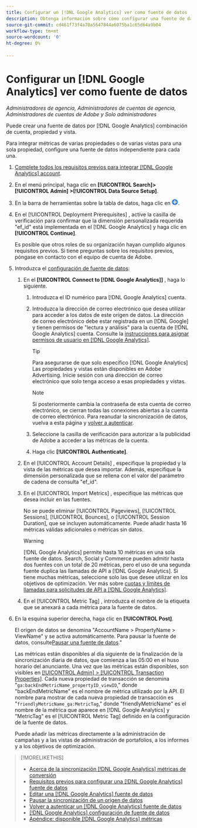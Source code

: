 ```yaml
---
title: Configurar un [!DNL Google Analytics] ver como fuente de datos
description: Obtenga información sobre cómo configurar una fuente de datos desde un [!DNL Google Analytics] vista.
source-git-commit: cd461f73f4a70a5647844a6075ba1c65d64a9b04
workflow-type: tm+mt
source-wordcount: '0'
ht-degree: 0%

---
```


# Configurar un [!DNL Google Analytics] ver como fuente de datos

*Administradores de agencia, Administradores de cuentas de agencia, Administradores de cuentas de Adobe y Solo administradores*

Puede crear una fuente de datos por [!DNL Google Analytics] combinación de cuenta, propiedad y vista.

Para integrar métricas de varias propiedades o de varias vistas para una sola propiedad, configure una fuente de datos independiente para cada una.

1. [Complete todos los requisitos previos para integrar [!DNL Google Analytics] account](data-source-prerequisites.md).

1. En el menú principal, haga clic en **[!UICONTROL Search]> [!UICONTROL Admin] >[!UICONTROL Data Source Setup]**.

1. En la barra de herramientas sobre la tabla de datos, haga clic en ![Crear](/help/search-social-commerce/assets/add.png "Crear").

1. En el [!UICONTROL Deployment Prerequisites] , active la casilla de verificación para confirmar que la dimensión personalizada requerida &quot;ef_id&quot; está implementada en el [!DNL Google Analytics] y haga clic en **[!UICONTROL Continue]**.

   Es posible que otros roles de su organización hayan cumplido algunos requisitos previos. Si tiene preguntas sobre los requisitos previos, póngase en contacto con el equipo de cuenta de Adobe.

1. Introduzca el [configuración de fuente de datos](data-source-settings.md):

   1. En el **[!UICONTROL Connect to [!DNL Google Analytics]]** , haga lo siguiente.

      1. Introduzca el ID numérico para [!DNL Google Analytics] cuenta.

      1. Introduzca la dirección de correo electrónico que desea utilizar para acceder a los datos de este origen de datos. La dirección de correo electrónico debe estar registrada en un [!DNL Google] y tienen permisos de &quot;lectura y análisis&quot; para la cuenta de [!DNL Google Analytics] cuenta. Consulte la [instrucciones para asignar permisos de usuario en [!DNL Google Analytics]](https://support.google.com/analytics/answer/9305587).

         >[!TIP]
         >
         >Para asegurarse de que solo específico [!DNL Google Analytics] Las propiedades y vistas están disponibles en Adobe Advertising. Inicie sesión con una dirección de correo electrónico que solo tenga acceso a esas propiedades y vistas.

         >[!NOTE]
         >
         >Si posteriormente cambia la contraseña de esta cuenta de correo electrónico, se cierran todas las conexiones abiertas a la cuenta de correo electrónico. Para reanudar la sincronización de datos, vuelva a esta página y [volver a autenticar](data-source-reauthenticate.md).

      1. Seleccione la casilla de verificación para autorizar a la publicidad de Adobe a acceder a las métricas de la cuenta.

      1. Haga clic **[!UICONTROL Authenticate]**.
   1. En el [!UICONTROL Account Details] , especifique la propiedad y la vista de las métricas que desea importar. Además, especifique la dimensión personalizada que se rellena con el valor del parámetro de cadena de consulta &quot;ef_id&quot;.

   1. En el [!UICONTROL Import Metrics] , especifique las métricas que desea incluir en las fuentes.

      No se puede eliminar [!UICONTROL Pageviews], [!UICONTROL Sessions], [!UICONTROL Bounces], o [!UICONTROL Session Duration], que se incluyen automáticamente. Puede añadir hasta 16 métricas válidas adicionales o métricas sin datos.

      >[!WARNING]
      >
      >[!DNL Google Analytics] permite hasta 10 métricas en una sola fuente de datos. Search, Social y Commerce pueden admitir hasta dos fuentes con un total de 20 métricas, pero el uso de una segunda fuente duplica las llamadas de API a [!DNL Google Analytics]. Si tiene muchas métricas, seleccione solo las que desee utilizar en los objetivos de optimización. Ver más sobre [cuotas y límites de llamadas para solicitudes de API a [!DNL Google Analytics]](https://developers.google.com/analytics/devguides/reporting/core/v4/limits-quotas).

   1. En el [!UICONTROL Metric Tag] , introduzca el nombre de la etiqueta que se anexará a cada métrica para la fuente de datos.


1. En la esquina superior derecha, haga clic en **[!UICONTROL Post]**.

   El origen de datos se denomina &quot;AccountName > PropertyName > ViewName&quot; y se activa automáticamente. Para pausar la fuente de datos, consulte[Pausar una fuente de datos](data-source-pause.md).&quot;

   Las métricas están disponibles al día siguiente de la finalización de la sincronización diaria de datos, que comienza a las 05:00 en el huso horario del anunciante. Una vez que las métricas están disponibles, son visibles en [[!UICONTROL Admin] > [!UICONTROL Transaction Properties]](/help/search-social-commerce/admin/transaction-properties/transaction-property-about.md). Cada nueva propiedad de transacción se denomina &quot;`ga:backEndMetricName_propertyID_viewID`,&quot; donde &quot;backEndMetricName&quot; es el nombre de métrica utilizado por la API. El nombre para mostrar de cada nueva propiedad de transacción es &quot;`friendlyMetricName_ga:MetricTag`,&quot; donde &quot;friendlyMetricName&quot; es el nombre de la métrica que aparece en [!DNL Google Analytics] y &quot;MetricTag&quot; es el [!UICONTROL Metric Tag] definido en la configuración de la fuente de datos.

   Puede añadir las métricas directamente a la administración de campañas y a las vistas de administración de portafolios, a los informes y a los objetivos de optimización.

>[!MORELIKETHIS]
>
>* [Acerca de la sincronización [!DNL Google Analytics] métricas de conversión](data-source-about.md)
>* [Requisitos previos para configurar una [!DNL Google Analytics] fuente de datos](data-source-prerequisites.md)
>* [Editar una [!DNL Google Analytics] fuente de datos](data-source-edit.md)
>* [Pausar la sincronización de un origen de datos](data-source-pause.md)
>* [Volver a autenticar un [!DNL Google Analytics] fuente de datos](data-source-reauthenticate.md)
>* [[!DNL Google Analytics] configuración de fuente de datos](data-source-settings.md)
>* [Apéndice: disponible [!DNL Google Analytics] métricas](data-source-ga-metrics.md)

